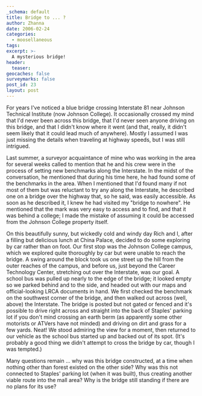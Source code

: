 ```yaml
---
_schema: default
title: Bridge to ... ?
author: Zhanna
date: 2006-02-24
categories:
  - moosellaneous
tags:
excerpt: >- 
  A mysterious bridge!
header:
  teaser:
geocaches: false
surveymarks: false
post_id: 23
layout: post                     
---      
```


For years I've noticed a blue bridge crossing Interstate 81 near Johnson Technical Institute (now Johnson College).  It occasionally crossed my mind that I'd never been across this bridge, that I'd never seen anyone driving on this bridge, and that I didn't know where it went (and that, really, it didn't seem likely that it could lead much of anywhere).  Mostly I assumed I was just missing the details when traveling at highway speeds, but I was still intrigued.  

Last summer, a surveyor acquaintance of mine who was working in the area for several weeks called to mention that he and his crew were in the process of setting new benchmarks along the Interstate.  In the midst of the conversation, he mentioned that during his time here, he had found some of the benchmarks in the area.  When I mentioned that I'd found many if not most of them but was reluctant to try any along the Interstate, he described one on a bridge over the highway that, so he said, was easily accessible.  As soon as he described it, I knew he had visited my "bridge to nowhere".  He mentioned that the mark was very easy to access and to find, and that it was behind a college; I made the mistake of assuming it could be accessed from the Johnson College property itself.

On this beautifully sunny, but wickedly cold and windy day Rich and I, after a filling but delicious lunch at China Palace, decided to do some exploring by car rather than on foot.  Our first stop was the Johnson College campus, which we explored quite thoroughly by car but were unable to reach the bridge.  A swing around the block took us one street up the hill from the outer reaches of the campus, and before us, just beyond the Career Technology Center, stretching out over the Interstate, was our goal.   A school bus was pulled up nearly to the edge of the bridge; it looked empty so we parked behind and to the side, and headed out with our maps and official-looking LRCA documents in hand.   We first checked the benchmark on the southwest corner of the bridge, and then walked out across (well, above) the Interstate.   The bridge is posted but not gated or fenced and it's possible to drive right across and straight into the back of Staples' parking lot if you don't mind crossing an earth berm (as apparently some other motorists or ATVers have not minded) and driving on dirt and grass for a few yards.  Neat!  We stood admiring the view for a moment, then returned to our vehicle as the school bus started up and backed out of its spot.  (It's probably a good thing we didn't attempt to cross the bridge by car, though I was tempted.)  

Many questions remain ... why was this bridge constructed, at a time when nothing other than forest existed on the other side?  Why was this not connected to Staples' parking lot (when it was built), thus creating another viable route into the mall area?  Why is the bridge still standing if there are no plans for its use?